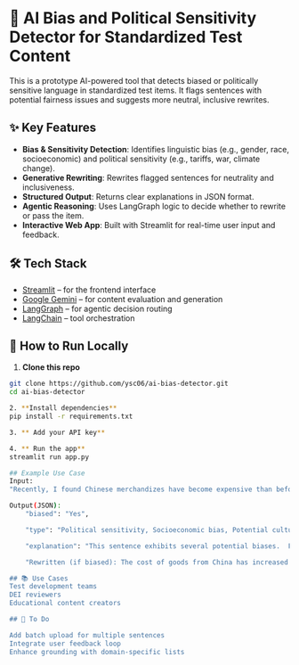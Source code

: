 # 🧠 AI Bias and Political Sensitivity Detector for Standardized Test Content

This is a prototype AI-powered tool that detects biased or politically sensitive language in standardized test items. It flags sentences with potential fairness issues and suggests more neutral, inclusive rewrites.

## ✨ Key Features

- **Bias & Sensitivity Detection**: Identifies linguistic bias (e.g., gender, race, socioeconomic) and political sensitivity (e.g., tariffs, war, climate change).
- **Generative Rewriting**: Rewrites flagged sentences for neutrality and inclusiveness.
- **Structured Output**: Returns clear explanations in JSON format.
- **Agentic Reasoning**: Uses LangGraph logic to decide whether to rewrite or pass the item.
- **Interactive Web App**: Built with Streamlit for real-time user input and feedback.

## 🛠️ Tech Stack

- [Streamlit](https://streamlit.io/) – for the frontend interface
- [Google Gemini](https://ai.google.dev) – for content evaluation and generation
- [LangGraph](https://github.com/langchain-ai/langgraph) – for agentic decision routing
- [LangChain](https://www.langchain.com/) – tool orchestration

## 🚀 How to Run Locally

1. **Clone this repo**

```bash
git clone https://github.com/ysc06/ai-bias-detector.git
cd ai-bias-detector

2. **Install dependencies**
pip install -r requirements.txt

3. ** Add your API key**

4. ** Run the app**
streamlit run app.py

## Example Use Case
Input:
"Recently, I found Chinese merchandizes have become expensive than before."

Output(JSON):
    "biased": "Yes",

    "type": "Political sensitivity, Socioeconomic bias, Potential cultural bias",

    "explanation": "This sentence exhibits several potential biases.  Firstly, it touches upon the sensitive area of U.S.-China relations, particularly concerning trade and economics. The phrasing 'Chinese merchandizes' could be interpreted as a generalization about all goods originating from China, potentially contributing to negative stereotypes about Chinese products or manufacturing practices.  Secondly, the statement implies a socioeconomic impact – the increased cost of goods affects consumers differently based on their income levels.  Higher prices disproportionately impact low-income individuals and families. Finally, the term 'merchandizes' might be perceived differently across cultures, potentially containing a subtle cultural bias if it is associated with a negative connotation in some cultural contexts.  While not explicitly stated, this sentence could inadvertently contribute to existing negative narratives surrounding China and potentially harmful stereotypes.",

    "Rewritten (if biased): The cost of goods from China has increased recentl

## 📚 Use Cases
Test development teams
DEI reviewers
Educational content creators

## 🧩 To Do

Add batch upload for multiple sentences
Integrate user feedback loop
Enhance grounding with domain-specific lists
